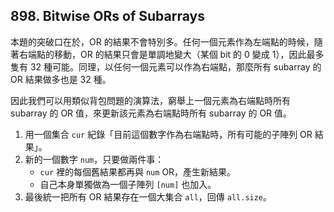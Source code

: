 ## 898. Bitwise ORs of Subarrays

本題的突破口在於，OR 的結果不會特別多。任何一個元素作為左端點的時候，隨著右端點的移動，OR 的結果只會是單調地變大（某個 bit 的 0 變成 1），因此最多隻有 32 種可能。同理，以任何一個元素可以作為右端點，那麼所有 subarray 的 OR 結果做多也是 32 種。

因此我們可以用類似背包問題的演算法，窮舉上一個元素為右端點時所有 subarray 的 OR 值，來更新該元素為右端點時所有 subarray 的 OR 值。

1. 用一個集合 `cur` 紀錄「目前這個數字作為右端點時，所有可能的子陣列 OR 結果」。
2. 新的一個數字 `num`，只要做兩件事：
   - `cur` 裡的每個舊結果都再與 `num` OR，產生新結果。
   - 自己本身單獨做為一個子陣列 `[num]` 也加入。
3. 最後統一把所有 OR 結果存在一個大集合 `all`，回傳 `all.size`。
